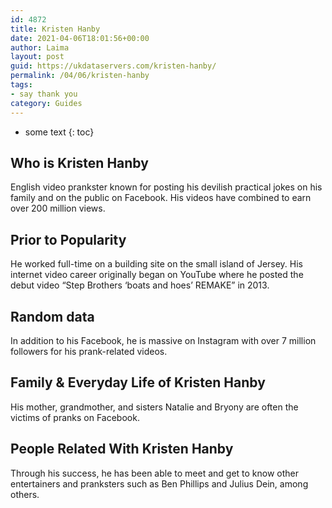 ```yaml
---
id: 4872
title: Kristen Hanby
date: 2021-04-06T18:01:56+00:00
author: Laima
layout: post
guid: https://ukdataservers.com/kristen-hanby/
permalink: /04/06/kristen-hanby
tags:
- say thank you
category: Guides
---
```


* some text
{: toc}


## Who is Kristen Hanby
                  
                  
                  
English video prankster known for posting his devilish practical jokes on his family and on the public on Facebook. His videos have combined to earn over 200 million views.
                  
              
            
              
            
                
                
                
## Prior to Popularity
                  
                  
                  
He worked full-time on a building site on the small island of Jersey. His internet video career originally began on YouTube where he posted the debut video &#8220;Step Brothers &#8216;boats and hoes&#8217; REMAKE&#8221; in 2013.
                  
              
            
              
            
                
                
                
## Random data
                  
                  
                  
In addition to his Facebook, he is massive on Instagram with over 7 million followers for his prank-related videos.
                  
              
            
              
            
                
                
                
## Family & Everyday Life of Kristen Hanby
                  
                  
                  
His mother, grandmother, and sisters Natalie and Bryony are often the victims of pranks on Facebook. 
                  
              
            
              
            
                
                
                
## People Related With Kristen Hanby
                  
                  
                  
Through his success, he has been able to meet and get to know other entertainers and pranksters such as Ben Phillips and Julius Dein, among others.
                  
              
            
              
            
                
              
            
              
              
            
            
              
            
          
          
          